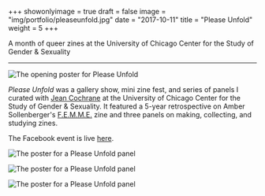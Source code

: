 +++
showonlyimage = true
draft = false
image = "img/portfolio/pleaseunfold.jpg"
date = "2017-10-11"
title = "Please Unfold"
weight = 5
+++

A month of queer zines at the University of Chicago Center for the Study of Gender & Sexuality

<!--more-->

***

![The opening poster for Please Unfold](/img/portfolio/pleaseunfold.jpg)

*Please Unfold* was a gallery show, mini zine fest, and series of panels I curated with [Jean Cochrane](http://jeancochrane.com/) at the University of Chicago Center for the Study of Gender & Sexuality. It featured a 5-year retrospective on Amber Sollenberger's [F.E.M.M.E.](https://thefemmezine.weebly.com/) zine and three panels on making, collecting, and studying zines.

The Facebook event is live [here](http://buildcoffee.org).

![The poster for a Please Unfold panel](/img/portfolio/pleaseunfold2.jpg)

![The poster for a Please Unfold panel](/img/portfolio/pleaseunfold3.jpg)

![The poster for a Please Unfold panel](/img/portfolio/pleaseunfold4.jpg)